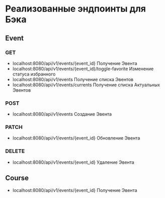 # Реализованные эндпоинты для Бэка

## Event

### GET

- localhost:8080/api/v1/events/{event_id}                 Получение Эвента
- localhost:8080/api/v1/events/{event_id}/toggle-favorite Изменение статуса избранного
- localhost:8080/api/v1/events                            Получение списка Эвентов
- localhost:8080/api/v1/events/currents                   Получение списка Актуальных Эвентов

### POST

- localhost:8080/api/v1/events                            Создание Эвента

### PATCH

- localhost:8080/api/v1/events/{event_id}                 Обновление Эвента

### DELETE

- localhost:8080/api/v1/events/{event_id}                 Удаление Эвента

## Course

- localhost:8080/api/v1/events/{event_id} Получение Эвента

